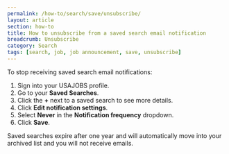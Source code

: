 ```yaml
---
permalink: /how-to/search/save/unsubscribe/
layout: article
section: how-to
title: How to unsubscribe from a saved search email notification
breadcrumb: Unsubscribe
category: Search
tags: [search, job, job announcement, save, unsubscribe]
---
```


To stop receiving saved search email notifications:

1.	Sign into your USAJOBS profile.
2.	Go to your **Saved Searches**.
3.	Click the **+** next to a saved search to see more details.
4.	Click **Edit notification settings**. 
5.	Select **Never** in the **Notification frequency** dropdown.
6.	Click **Save**.

Saved searches expire after one year and will automatically move into your archived list and you will not receive emails.

